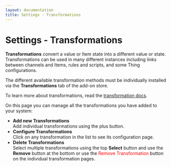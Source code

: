 ```yaml
---
layout: documentation
title: Settings - Transformations
---
```


# Settings - Transformations

<!-- START MAINUI SIDEBAR DOC - DO NOT REMOVE -->
**Transformations** convert a value or Item state into a different value or state.
Transformations can be used in many different instances including links between channels and Items, rules and scripts, and some Thing configurations.

The different available transformation methods must be individually installed via the **Transformations** tab of the add-on store.

To learn more about transformations, read the [transformation docs]({{base}}/configuration/transformations.html).

On this page you can manage all the transformations you have added to your system:

- **Add new Transformations**<br>
  Add individual transformations using the <!--F7:blue plus_circle_fill --> plus button.
- **Configure Transformations**<br>
  Click on any transformation in the list to see its configuration page.
- **Delete Transformations**<br>
  Select multiple transformations using the top **Select** button and use the **Remove** button at the bottom or use the <span style="color: red">Remove Transformation</span> button on the individual transformation pages.
<!-- END MAINUI SIDEBAR DOC - DO NOT REMOVE -->
